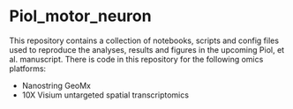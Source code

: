 # Piol_motor_neuron
This repository contains a collection of notebooks, scripts and config files used to reproduce the analyses, results and figures in the upcoming Piol, et al. manuscript. There is code in this repository for the following omics platforms:
* Nanostring GeoMx
* 10X Visium untargeted spatial transcriptomics
